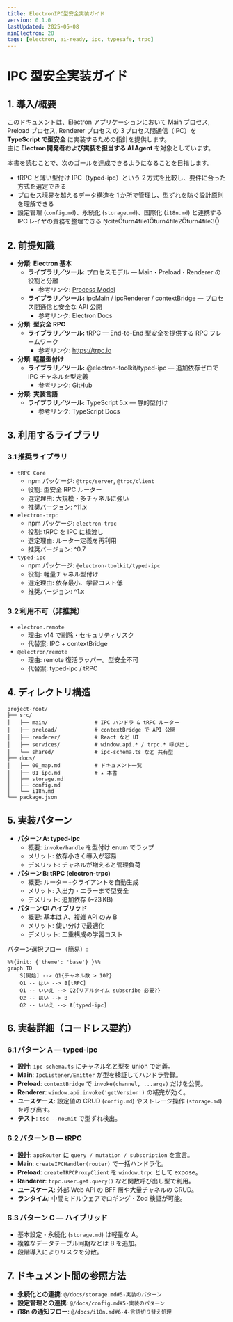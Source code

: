 ```yaml
---
title: ElectronIPC型安全実装ガイド
version: 0.1.0
lastUpdated: 2025-05-08
minElectron: 28
tags: [electron, ai-ready, ipc, typesafe, trpc]
---
```


# IPC 型安全実装ガイド

## 1. 導入/概要

このドキュメントは、Electron アプリケーションにおいて Main プロセス, Preload プロセス, Renderer プロセス の 3 プロセス間通信（IPC）を **TypeScript で型安全** に実装するための指針を提供します。  
主に **Electron 開発者および実装を担当する AI Agent** を対象としています。

本書を読むことで、次のゴールを達成できるようになることを目指します。

- tRPC と薄い型付け IPC（typed-ipc）という 2 方式を比較し、要件に合った方式を選定できる
- プロセス境界を越えるデータ構造を 1 か所で管理し、型ずれを防ぐ設計原則を理解できる
- 設定管理 (`config.md`)、永続化 (`storage.md`)、国際化 (`i18n.md`) と連携する IPC レイヤの責務を整理できる citeturn4file1turn4file2turn4file3

## 2. 前提知識

- **分類: Electron 基本**
  - **ライブラリ／ツール:** プロセスモデル — Main・Preload・Renderer の役割と分離
    - 参考リンク: [Process Model](https://www.electronjs.org/docs/latest/tutorial/process-model)
  - **ライブラリ／ツール:** ipcMain / ipcRenderer / contextBridge — プロセス間通信と安全な API 公開
    - 参考リンク: Electron Docs
- **分類: 型安全 RPC**
  - **ライブラリ／ツール:** tRPC — End-to-End 型安全を提供する RPC フレームワーク
    - 参考リンク: <https://trpc.io>
- **分類: 軽量型付け**
  - **ライブラリ／ツール:** @electron-toolkit/typed-ipc — 追加依存ゼロで IPC チャネルを型定義
    - 参考リンク: GitHub
- **分類: 実装言語**
  - **ライブラリ／ツール:** TypeScript 5.x — 静的型付け
    - 参考リンク: TypeScript Docs

## 3. 利用するライブラリ

### 3.1 推奨ライブラリ

- `tRPC Core`
  - npm パッケージ: `@trpc/server`, `@trpc/client`
  - 役割: 型安全 RPC ルーター
  - 選定理由: 大規模・多チャネルに強い
  - 推奨バージョン: ^11.x
- `electron-trpc`
  - npm パッケージ: `electron-trpc`
  - 役割: tRPC を IPC に橋渡し
  - 選定理由: ルーター定義を再利用
  - 推奨バージョン: ^0.7
- `typed-ipc`
  - npm パッケージ: `@electron-toolkit/typed-ipc`
  - 役割: 軽量チャネル型付け
  - 選定理由: 依存最小、学習コスト低
  - 推奨バージョン: ^1.x

### 3.2 利用不可（非推奨）

- `electron.remote`
  - 理由: v14 で削除・セキュリティリスク
  - 代替案: IPC + contextBridge
- `@electron/remote`
  - 理由: remote 復活ラッパー。型安全不可
  - 代替案: typed-ipc / tRPC

## 4. ディレクトリ構造

```text
project-root/
├── src/
│   ├── main/               # IPC ハンドラ & tRPC ルーター
│   ├── preload/            # contextBridge で API 公開
│   ├── renderer/           # React など UI
│   ├── services/           # window.api.* / trpc.* 呼び出し
│   └── shared/             # ipc-schema.ts など 共有型
├── docs/
│   ├── 00_map.md           # ドキュメント一覧
│   ├── 01_ipc.md           # ★ 本書
│   ├── storage.md
│   ├── config.md
│   └── i18n.md
└── package.json
```

## 5. 実装パターン

- **パターン A: typed-ipc**
  - 概要: `invoke/handle` を型付け enum でラップ
  - メリット: 依存小さく導入が容易
  - デメリット: チャネルが増えると管理負荷
- **パターン B: tRPC (electron-trpc)**
  - 概要: ルーター+クライアントを自動生成
  - メリット: 入出力・エラーまで型安全
  - デメリット: 追加依存 (~23 KB)
- **パターン C: ハイブリッド**
  - 概要: 基本は A、複雑 API のみ B
  - メリット: 使い分けで最適化
  - デメリット: 二重構成の学習コスト

パターン選択フロー（簡易）:

```mermaid
%%{init: {'theme': 'base'} }%%
graph TD
    S[開始] --> Q1{チャネル数 > 10?}
    Q1 -- はい --> B[tRPC]
    Q1 -- いいえ --> Q2{リアルタイム subscribe 必要?}
    Q2 -- はい --> B
    Q2 -- いいえ --> A[typed-ipc]
```

## 6. 実装詳細（コードレス要約）

### 6.1 パターン A — typed-ipc

- **設計**: `ipc-schema.ts` にチャネル名と型を union で定義。
- **Main**: `IpcListener/Emitter` が型を検証してハンドラ登録。
- **Preload**: `contextBridge` で `invoke(channel, ...args)` だけを公開。
- **Renderer**: `window.api.invoke('getVersion')` の補完が効く。
- **ユースケース**: 設定値の CRUD (`config.md`) やストレージ操作 (`storage.md`) を呼び出す。
- **テスト**: `tsc --noEmit` で型ずれ検出。

### 6.2 パターン B — tRPC

- **設計**: `appRouter` に `query / mutation / subscription` を宣言。
- **Main**: `createIPCHandler(router)` で一括ハンドラ化。
- **Preload**: `createTRPCProxyClient` を `window.trpc` として expose。
- **Renderer**: `trpc.user.get.query()` など関数呼び出し型で利用。
- **ユースケース**: 外部 Web API の BFF 層や大量チャネルの CRUD。
- **ランタイム**: 中間ミドルウェアでロギング・Zod 検証が可能。

### 6.3 パターン C — ハイブリッド

- 基本設定・永続化 (`storage.md`) は軽量な A。
- 複雑なデータテーブル同期などは B を追加。
- 段階導入によりリスクを分散。

## 7. ドキュメント間の参照方法

- **永続化との連携**: `@/docs/storage.md#5-実装のパターン`
- **設定管理との連携**: `@/docs/config.md#5-実装のパターン`
- **i18n の通知フロー**: `@/docs/i18n.md#6-4-言語切り替え処理`
